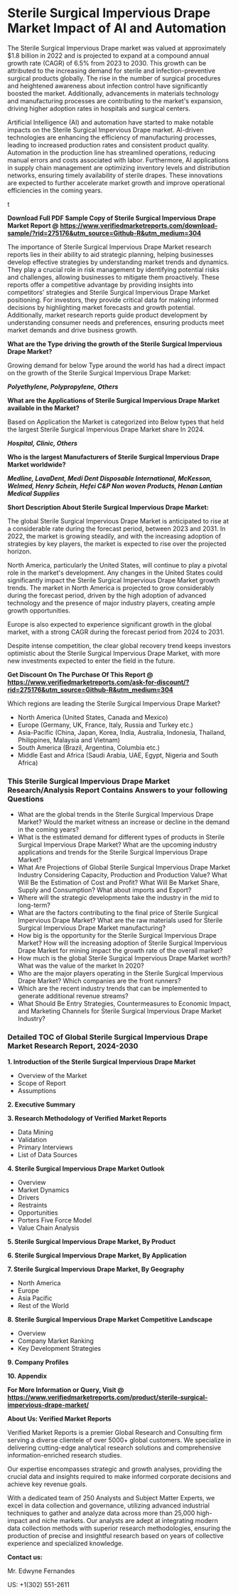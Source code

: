 <meta name="title" content="Global Sterile Surgical Impervious Drape Market Impact of AI and Automation"><meta name="description" content="The Sterile Surgical Impervious Drape market was valued at approximately $1.8 billion in 2022 and is projected to expand at a compound annual growth rate (CAGR) of 6.5"><meta name="title" content="Sterile Surgical Impervious Drape Market Size, Share, Scope, Trends, Growth, Opportunities, Analysis, Forecast"><h1>Sterile Surgical Impervious Drape Market Impact of AI and Automation</h1><p>The Sterile Surgical Impervious Drape market was valued at approximately $1.8 billion in 2022 and is projected to expand at a compound annual growth rate (CAGR) of 6.5% from 2023 to 2030. This growth can be attributed to the increasing demand for sterile and infection-preventive surgical products globally. The rise in the number of surgical procedures and heightened awareness about infection control have significantly boosted the market. Additionally, advancements in materials technology and manufacturing processes are contributing to the market's expansion, driving higher adoption rates in hospitals and surgical centers.</p><p>Artificial Intelligence (AI) and automation have started to make notable impacts on the Sterile Surgical Impervious Drape market. AI-driven technologies are enhancing the efficiency of manufacturing processes, leading to increased production rates and consistent product quality. Automation in the production line has streamlined operations, reducing manual errors and costs associated with labor. Furthermore, AI applications in supply chain management are optimizing inventory levels and distribution networks, ensuring timely availability of sterile drapes. These innovations are expected to further accelerate market growth and improve operational efficiencies in the coming years.</p>t</p><p id="" class=""><strong>Download Full PDF Sample Copy of Sterile Surgical Impervious Drape Market Report @ <a href="https://www.verifiedmarketreports.com/download-sample/?rid=275176&utm_source=Github-R&utm_medium=304" target="_blank">https://www.verifiedmarketreports.com/download-sample/?rid=275176&utm_source=Github-R&utm_medium=304</a></strong></p><p>The importance of&nbsp;Sterile Surgical Impervious Drape Market research reports lies in their ability to aid strategic planning, helping businesses develop effective strategies by understanding market trends and dynamics. They play a crucial role in risk management by identifying potential risks and challenges, allowing businesses to mitigate them proactively. These reports offer a competitive advantage by providing insights into competitors' strategies and Sterile Surgical Impervious Drape Market positioning. For investors, they provide critical data for making informed decisions by highlighting market forecasts and growth potential. Additionally, market research reports guide product development by understanding consumer needs and preferences, ensuring products meet market demands and drive business growth.</p><p><strong>What are the&nbsp;Type driving the growth of the Sterile Surgical Impervious Drape Market?</strong></p><p id="" class="">Growing demand for below Type around the world has had a direct impact on the growth of the Sterile Surgical Impervious Drape Market:</p><em><strong>Polyethylene, Polypropylene, Others</strong></em></p><strong>What are the&nbsp;Applications&nbsp;of Sterile Surgical Impervious Drape Market available in the Market?</strong></p><p id="" class="">Based on Application the Market is categorized into Below types that held the largest Sterile Surgical Impervious Drape Market share In 2024.</p><em><strong>Hospital, Clinic, Others</strong></em></p><strong>Who is the largest Manufacturers of Sterile Surgical Impervious Drape Market worldwide?</strong></p><p><em><strong>Medline, LavaDent, Medi Dent Disposable International, McKesson, Welmed, Henry Schein, Hefei C&P Non woven Products, Henan Lantian Medical Supplies</strong></em></p><p id="" class=""><strong>Short Description About Sterile Surgical Impervious Drape Market:</strong></p><p>The global Sterile Surgical Impervious Drape Market is anticipated to rise at a considerable rate during the forecast period, between 2023 and 2031. In 2022, the market is growing steadily, and with the increasing adoption of strategies by key players, the market is expected to rise over the projected horizon.</p><p>North America, particularly the United States, will continue to play a pivotal role in the market's development. Any changes in the United States could significantly impact the Sterile Surgical Impervious Drape Market growth trends. The market in North America is projected to grow considerably during the forecast period, driven by the high adoption of advanced technology and the presence of major industry players, creating ample growth opportunities.</p><p>Europe is also expected to experience significant growth in the global market, with a strong CAGR during the forecast period from 2024 to 2031.</p><p>Despite intense competition, the clear global recovery trend keeps investors optimistic about the Sterile Surgical Impervious Drape Market, with more new investments expected to enter the field in the future.</p><p id="" class=""><strong>Get Discount On The Purchase Of This Report @ <a href="https://www.verifiedmarketreports.com/ask-for-discount/?rid=275176&utm_source=Github-R&utm_medium=304" target="_blank">https://www.verifiedmarketreports.com/ask-for-discount/?rid=275176&utm_source=Github-R&utm_medium=304</a></strong></p>Which regions are leading the Sterile Surgical Impervious Drape Market?</p><ul><li>North America (United States, Canada and Mexico)</li><li>Europe (Germany, UK, France, Italy, Russia and Turkey etc.)</li><li>Asia-Pacific (China, Japan, Korea, India, Australia, Indonesia, Thailand, Philippines, Malaysia and Vietnam)</li><li>South America (Brazil, Argentina, Columbia etc.)</li><li>Middle East and Africa (Saudi Arabia, UAE, Egypt, Nigeria and South Africa)</li></ul><h3 id="" class="">This Sterile Surgical Impervious Drape Market Research/Analysis Report Contains Answers to your following Questions</h3><ul><li>What are the global trends in the Sterile Surgical Impervious Drape Market? Would the market witness an increase or decline in the demand in the coming years?</li><li>What is the estimated demand for different types of products in Sterile Surgical Impervious Drape Market? What are the upcoming industry applications and trends for the Sterile Surgical Impervious Drape Market?</li><li>What Are Projections of Global Sterile Surgical Impervious Drape Market Industry Considering Capacity, Production and Production Value? What Will Be the Estimation of Cost and Profit? What Will Be Market Share, Supply and Consumption? What about imports and Export?</li><li>Where will the strategic developments take the industry in the mid to long-term?</li><li>What are the factors contributing to the final price of Sterile Surgical Impervious Drape Market? What are the raw materials used for Sterile Surgical Impervious Drape Market manufacturing?</li><li>How big is the opportunity for the Sterile Surgical Impervious Drape Market? How will the increasing adoption of Sterile Surgical Impervious Drape Market for mining impact the growth rate of the overall market?</li><li>How much is the global Sterile Surgical Impervious Drape Market worth? What was the value of the market In 2020?</li><li>Who are the major players operating in the Sterile Surgical Impervious Drape Market? Which companies are the front runners?</li><li>Which are the recent industry trends that can be implemented to generate additional revenue streams?</li><li>What Should Be Entry Strategies, Countermeasures to Economic Impact, and Marketing Channels for Sterile Surgical Impervious Drape Market Industry?</li></ul><h3 id="" class="">Detailed TOC of Global Sterile Surgical Impervious Drape Market Research Report, 2024-2030</h3><p id="" class=""><strong>1. Introduction of the Sterile Surgical Impervious Drape Market</strong></p><ul><li>Overview of the Market</li><li>Scope of Report</li><li>Assumptions</li></ul><p id="" class=""><strong>2. Executive Summary</strong></p><p id="" class=""><strong>3. Research Methodology of Verified Market Reports</strong></p><ul><li>Data Mining</li><li>Validation</li><li>Primary Interviews</li><li>List of Data Sources</li></ul><p id="" class=""><strong>4. Sterile Surgical Impervious Drape Market Outlook</strong></p><ul><li>Overview</li><li>Market Dynamics</li><li>Drivers</li><li>Restraints</li><li>Opportunities</li><li>Porters Five Force Model</li><li>Value Chain Analysis</li></ul><p id="" class=""><strong>5. Sterile Surgical Impervious Drape Market, By Product</strong></p><p id="" class=""><strong>6. Sterile Surgical Impervious Drape Market, By Application</strong></p><p id="" class=""><strong>7. Sterile Surgical Impervious Drape Market, By Geography</strong></p><ul><li>North America</li><li>Europe</li><li>Asia Pacific</li><li>Rest of the World</li></ul><p id="" class=""><strong>8. Sterile Surgical Impervious Drape Market Competitive Landscape</strong></p><ul><li>Overview</li><li>Company Market Ranking</li><li>Key Development Strategies</li></ul><p id="" class=""><strong>9. Company Profiles</strong></p><p id="" class=""><strong>10. Appendix</strong></p><p id="" class=""><strong>For More Information or Query, Visit @ <a href="https://www.verifiedmarketreports.com/product/sterile-surgical-impervious-drape-market/" target="_blank">https://www.verifiedmarketreports.com/product/sterile-surgical-impervious-drape-market/</a></strong></p><p id="" class=""><strong>About Us: Verified Market Reports</strong></p><p id="" class="">Verified Market Reports is a premier Global Research and Consulting firm serving a diverse clientele of over 5000+ global customers. We specialize in delivering cutting-edge analytical research solutions and comprehensive information-enriched research studies.</p><p id="" class="">Our expertise encompasses strategic and growth analyses, providing the crucial data and insights required to make informed corporate decisions and achieve key revenue goals.</p><p id="" class="">With a dedicated team of 250 Analysts and Subject Matter Experts, we excel in data collection and governance, utilizing advanced industrial techniques to gather and analyze data across more than 25,000 high-impact and niche markets. Our analysts are adept at integrating modern data collection methods with superior research methodologies, ensuring the production of precise and insightful research based on years of collective experience and specialized knowledge.</p><p id="" class=""><strong>Contact us:</strong></p><p id="" class="">Mr. Edwyne Fernandes</p><p id="" class="">US: +1(302) 551-2611</p>